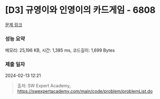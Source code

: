 # [D3] 규영이와 인영이의 카드게임 - 6808 

[문제 링크](https://swexpertacademy.com/main/code/problem/problemDetail.do?contestProbId=AWgv9va6HnkDFAW0) 

### 성능 요약

메모리: 25,196 KB, 시간: 1,385 ms, 코드길이: 1,699 Bytes

### 제출 일자

2024-02-13 12:21



> 출처: SW Expert Academy, https://swexpertacademy.com/main/code/problem/problemList.do